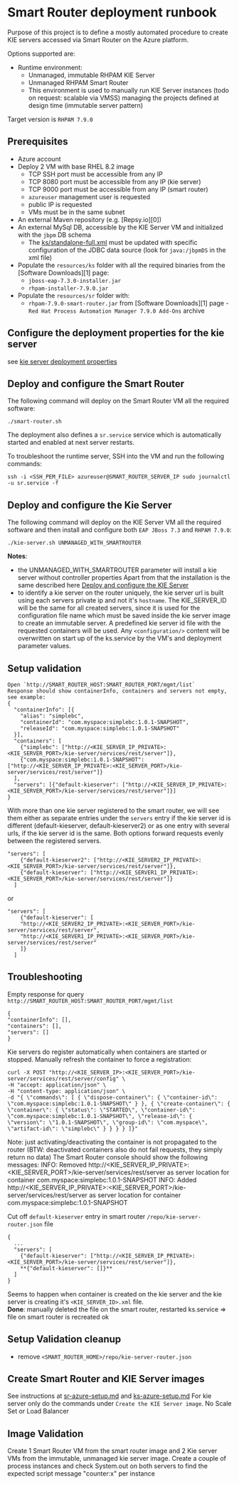 # Smart Router deployment runbook
Purpose of this project is to define a mostly automated procedure to create KIE servers accessed via Smart Router on the Azure platform.

Options supported are:
* Runtime environment:
  * Unmanaged, immutable RHPAM KIE Server
  * Unmanaged RHPAM Smart Router
  * This environment is used to manually run KIE Server instances (todo on request: scalable via VMSS) managing the projects defined at
  design time (immutable server pattern)

Target version is `RHPAM 7.9.0`

## Prerequisites
* Azure account
* Deploy 2 VM with base RHEL 8.2 image
  * TCP SSH port must be accessible from any IP
  * TCP 8080 port must be accessible from any IP (kie server)
  * TCP 9000 port must be accessible from any IP (smart router)
  * `azureuser` management user is requested
  * public IP is requested
  * VMs must be in the same subnet
* An external Maven repository (e.g. [Repsy.io][0])
* An external MySql DB, accessible by the KIE Server VM and initialized with the `jbpm` DB schema
  * The [ks/standalone-full.xml](./ks/standalone-full.xml) must be updated with specific configuration of the JDBC 
  data source (look for `java:/jbpmDS` in the xml file)
* Populate the `resources/ks` folder with all the required binaries from the [Software Downloads][1] page:
    * `jboss-eap-7.3.0-installer.jar`
    * `rhpam-installer-7.9.0.jar`
* Populate the `resources/sr` folder with:
  * `rhpam-7.9.0-smart-router.jar` from  [Software Downloads][1] page - `Red Hat Process Automation Manager 7.9.0 Add-Ons` archive

## Configure the deployment properties for the kie server
see [kie server deployment properties](README.md)

## Deploy and configure the Smart Router
The following command will deploy on the Smart Router VM all the required software:
```shell
./smart-router.sh
```
The deployment also defines a `sr.service` service which is automatically started and enabled at next server restarts.

To troubleshoot the runtime server, SSH into the VM and run the following commands:
```shell
ssh -i <SSH_PEM_FILE> azureuser@SMART_ROUTER_SERVER_IP sudo journalctl -u sr.service -f
```

## Deploy and configure the Kie Server
The following command will deploy on the KIE Server VM all the required software and then install and configure both
`EAP JBoss 7.3` and `RHPAM 7.9.0`:
```shell
./kie-server.sh UNMANAGED_WITH_SMARTROUTER
```
**Notes**: 
* the UNMANAGED_WITH_SMARTROUTER parameter will install a kie server without controller properties
Apart from that the installation is the same described here [Deploy and configure the KIE Server](README.md)
* to identify a kie server on the router uniquely, the kie server url is built using each servers
private ip and not it's `hostname`. The KIE_SERVER_ID will be the same for all created servers, since it
is used for the configuration file name which must be saved inside the kie server image to create an immutable server.
A predefined kie server id file with the requested containers will be used. Any `<configuration/>` content
will be overwritten on start up of the ks.service by the VM's and deployment parameter values.

## Setup validation
```
Open `http://SMART_ROUTER_HOST:SMART_ROUTER_PORT/mgmt/list`
Response should show containerInfo, containers and servers not empty, see example:
{
  "containerInfo": [{
    "alias": "simplebc",
    "containerId": "com.myspace:simplebc:1.0.1-SNAPSHOT",
    "releaseId": "com.myspace:simplebc:1.0.1-SNAPSHOT"
  }],
  "containers": [
    {"simplebc": ["http://<KIE_SERVER_IP_PRIVATE>:<KIE_SERVER_PORT>/kie-server/services/rest/server"]},
    {"com.myspace:simplebc:1.0.1-SNAPSHOT": ["http://<KIE_SERVER_IP_PRIVATE>:<KIE_SERVER_PORT>/kie-server/services/rest/server"]}
  ],
  "servers": [{"default-kieserver": ["http://<KIE_SERVER_IP_PRIVATE>:<KIE_SERVER_PORT>/kie-server/services/rest/server"]}]
}
```
With more than one kie server registered to the smart router, we will see them either as separate entries under the `servers` entry
if the kie server id is different (default-kieserver, default-kieserver2) or as one entry with several urls,
if the kie server id is the same. Both options forward requests evenly between the registered servers.
```
"servers": [
    {"default-kieserver2": ["http://<KIE_SERVER2_IP_PRIVATE>:<KIE_SERVER_PORT>/kie-server/services/rest/server"]},
    {"default-kieserver": ["http://<KIE_SERVER1_IP_PRIVATE>:<KIE_SERVER_PORT>/kie-server/services/rest/server"]}
  ]
```
or
```
"servers": [
    {"default-kieserver": [
    "http://<KIE_SERVER2_IP_PRIVATE>:<KIE_SERVER_PORT>/kie-server/services/rest/server",
    "http://<KIE_SERVER1_IP_PRIVATE>:<KIE_SERVER_PORT>/kie-server/services/rest/server"
    ]}
  ]
```

## Troubleshooting
Empty response for query `http://SMART_ROUTER_HOST:SMART_ROUTER_PORT/mgmt/list`
```
{
"containerInfo": [],
"containers": [],
"servers": []
}
```
Kie servers do register automatically when containers are started or stopped. Manually refresh the container to force a registration:
```
curl -X POST "http://<KIE_SERVER_IP>:<KIE_SERVER_PORT>/kie-server/services/rest/server/config" \ 
-H "accept: application/json" \ 
-H "content-type: application/json" \ 
-d "{ \"commands\": [ { \"dispose-container\": { \"container-id\": \"com.myspace:simplebc:1.0.1-SNAPSHOT\" } }, { \"create-container\": { \"container\": { \"status\": \"STARTED\", \"container-id\": \"com.myspace:simplebc:1.0.1-SNAPSHOT\", \"release-id\": { \"version\": \"1.0.1-SNAPSHOT\", \"group-id\": \"com.myspace\", \"artifact-id\": \"simplebc\" } } } } ]}"
```
Note: just activating/deactivating the container is not propagated to the router (BTW: deactivated containers also do not fail requests, they simply return no data)
The Smart Router console should show the following messages:
INFO: Removed http://<KIE_SERVER_IP_PRIVATE>:<KIE_SERVER_PORT>/kie-server/services/rest/server as server location for container com.myspace:simplebc:1.0.1-SNAPSHOT
INFO: Added http://<KIE_SERVER_IP_PRIVATE>:<KIE_SERVER_PORT>/kie-server/services/rest/server as server location for container com.myspace:simplebc:1.0.1-SNAPSHOT

Cut off `default-kieserver` entry in smart router `/repo/kie-server-router.json` file
```
{
  ...
  "servers": [
    {"default-kieserver": ["http://<KIE_SERVER_IP_PRIVATE>:<KIE_SERVER_PORT>/kie-server/services/rest/server"]},
    **{"default-kieserver": []}**
  ]
}
```
Seems to happen when container is created on the kie server and the kie server is creating it's `<KIE_SERVER_ID>.xml` file.  
**Done**: manually deleted the file on the smart router, restarted ks.service => file on smart router is recreated ok

## Setup Validation cleanup
* remove `<SMART_ROUTER_HOME>/repo/kie-server-router.json`

## Create Smart Router and KIE Server images
See instructions at [sr-azure-setup.md](./sr-azure-setup.md) and [ks-azure-setup.md](./ks-azure-setup.md)
For kie server only do the commands under `Create the KIE Server image`. No Scale Set or Load Balancer

## Image Validation
Create 1 Smart Router VM from the smart router image and 2 Kie server VMs from the immutable, unmanaged kie server image.
Create a couple of process instances and check System.out on both servers to find the expected script message "counter:x" per instance


